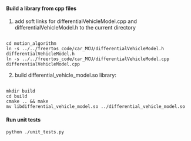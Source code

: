 #### Build a library from cpp files
1) add soft links for differentialVehicleModel.cpp and differentialVehicleModel.h to the current directory
<code>
cd motion_algorithm
ln -s ../../freertos_code/car_MCU/differentialVehicleModel.h differentialVehicleModel.h
ln -s ../../freertos_code/car_MCU/differentialVehicleModel.cpp differentialVehicleModel.cpp
</code>

2) build differential_vehicle_model.so library:
<code>
mkdir build
cd build
cmake .. && make
mv libdifferential_vehicle_model.so ../differential_vehicle_model.so
</code>

#### Run unit tests
<code>python ./unit_tests.py</code>
